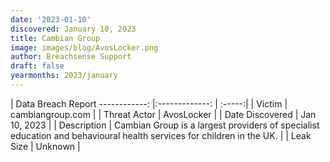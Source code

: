 ```yaml
---
date: '2023-01-10'
discovered: January 10, 2023
title: Cambian Group
image: images/blog/AvosLocker.png
author: Breachsense Support
draft: false
yearmonths: 2023/january
---
```



| Data Breach Report
------------:     |:-------------:    | :-----:|
| Victim      | cambiangroup.com      | 
| Threat Actor      | AvosLocker      | 
| Date Discovered      | Jan 10, 2023      | 
| Description      | Cambian Group is a largest providers of specialist education and behavioural health services for children in the UK.      | 
| Leak Size      | Unknown      | 

